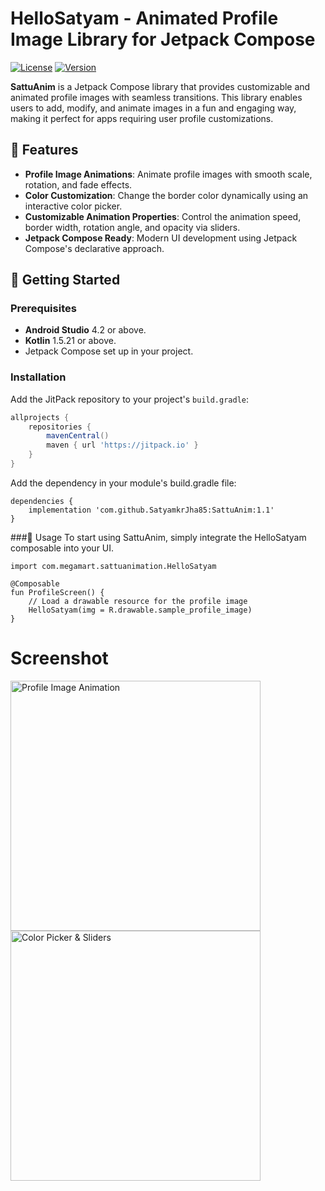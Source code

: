 # HelloSatyam - Animated Profile Image Library for Jetpack Compose

[![License](https://img.shields.io/github/license/SatyamkrJha85/SattuAnim)](LICENSE)
[![Version](https://img.shields.io/badge/version-1.1-blue.svg)](https://jitpack.io/#SatyamkrJha85/SattuAnim)

**SattuAnim** is a Jetpack Compose library that provides customizable and animated profile images with seamless transitions. This library enables users to add, modify, and animate images in a fun and engaging way, making it perfect for apps requiring user profile customizations.

## 📱 Features

- **Profile Image Animations**: Animate profile images with smooth scale, rotation, and fade effects.
- **Color Customization**: Change the border color dynamically using an interactive color picker.
- **Customizable Animation Properties**: Control the animation speed, border width, rotation angle, and opacity via sliders.
- **Jetpack Compose Ready**: Modern UI development using Jetpack Compose's declarative approach.

## 🚀 Getting Started

### Prerequisites

- **Android Studio** 4.2 or above.
- **Kotlin** 1.5.21 or above.
- Jetpack Compose set up in your project.

### Installation

Add the JitPack repository to your project's `build.gradle`:

```gradle
allprojects {
    repositories {
        mavenCentral()
        maven { url 'https://jitpack.io' }
    }
}
```
Add the dependency in your module's build.gradle file:
```
dependencies {
    implementation 'com.github.SatyamkrJha85:SattuAnim:1.1'
}
```
###📖 Usage
To start using SattuAnim, simply integrate the HelloSatyam composable into your UI.

```import androidx.compose.runtime.Composable
import com.megamart.sattuanimation.HelloSatyam

@Composable
fun ProfileScreen() {
    // Load a drawable resource for the profile image
    HelloSatyam(img = R.drawable.sample_profile_image)
}
```

# Screenshot

<img src="https://github.com/user-attachments/assets/416af59a-8c62-43fc-864c-c9a4151dd40c" alt="Profile Image Animation" width="400"/>

<img src="https://github.com/user-attachments/assets/10b155cb-8b71-479f-83e9-14f23156bdec" alt="Color Picker & Sliders" width="400"/>


